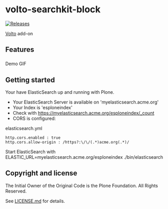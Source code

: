 # volto-searchkit-block
[![Releases](https://img.shields.io/github/v/release/rohberg/volto-searchkit-block)](https://github.com/rohberg/volto-searchkit-block/releases)

[Volto](https://github.com/plone/volto) add-on

## Features

###

Demo GIF

## Getting started

Your have ElasticSearch up and running with Plone. 

* Your ElasticSearch Server is available on 'myelasticsearch.acme.org'
* Your Index is 'esploneindex'
* Check with https://myelasticsearch.acme.org/esploneindex/_count
* CORS is configured: 

elasticsearch.yml

```
http.cors.enabled : true
http.cors.allow-origin : /https?:\/\/(.*)acme.org(.*)/
```
  

Start ElasticSearch with ELASTIC_URL=myelasticsearch.acme.org/esploneindex ./bin/elasticsearch


## Copyright and license

The Initial Owner of the Original Code is the Plone Foundation.
All Rights Reserved.

See [LICENSE.md](https://github.com/rohberg/volto-searchkit-block/blob/master/LICENSE.md) for details.
